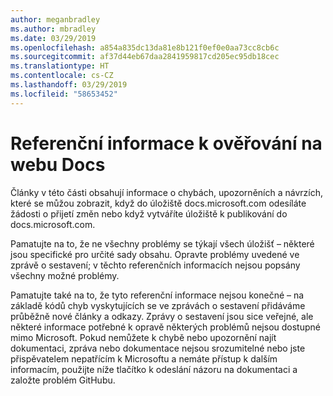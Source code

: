 ```yaml
---
author: meganbradley
ms.author: mbradley
ms.date: 03/29/2019
ms.openlocfilehash: a854a835dc13da81e8b121f0ef0e0aa73cc8cb6c
ms.sourcegitcommit: af37d44eb67daa2841959817cd205ec95db18cec
ms.translationtype: HT
ms.contentlocale: cs-CZ
ms.lasthandoff: 03/29/2019
ms.locfileid: "58653452"
---
```

# <a name="docs-validation-reference"></a>Referenční informace k ověřování na webu Docs

Články v této části obsahují informace o chybách, upozorněních a návrzích, které se můžou zobrazit, když do úložiště docs.microsoft.com odesíláte žádosti o přijetí změn nebo když vytváříte úložiště k publikování do docs.microsoft.com.

Pamatujte na to, že ne všechny problémy se týkají všech úložišť – některé jsou specifické pro určité sady obsahu. Opravte problémy uvedené ve zprávě o sestavení; v těchto referenčních informacích nejsou popsány všechny možné problémy.

Pamatujte také na to, že tyto referenční informace nejsou konečné – na základě kódů chyb vyskytujících se ve zprávách o sestavení přidáváme průběžně nové články a odkazy. Zprávy o sestavení jsou sice veřejné, ale některé informace potřebné k opravě některých problémů nejsou dostupné mimo Microsoft. Pokud nemůžete k chybě nebo upozornění najít dokumentaci, zpráva nebo dokumentace nejsou srozumitelné nebo jste přispěvatelem nepatřícím k Microsoftu a nemáte přístup k dalším informacím, použijte níže tlačítko k odeslání názoru na dokumentaci a založte problém GitHubu.